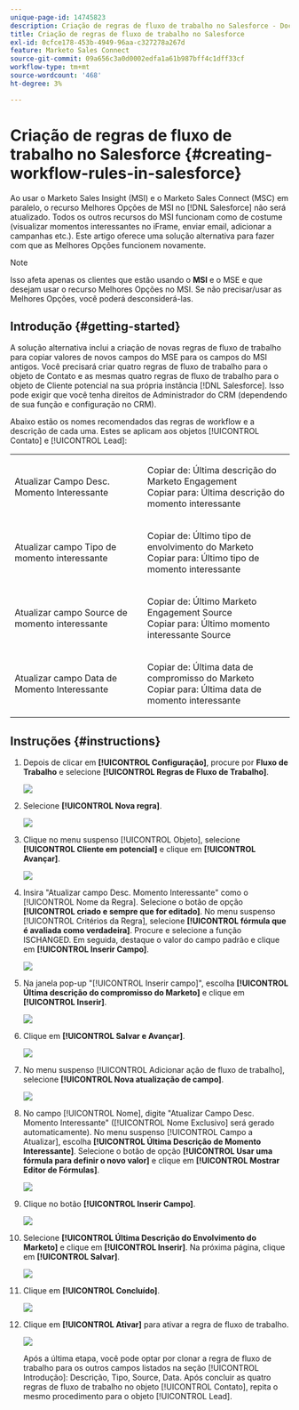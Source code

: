 ```yaml
---
unique-page-id: 14745823
description: Criação de regras de fluxo de trabalho no Salesforce - Documentação do Marketo - Documentação do produto
title: Criação de regras de fluxo de trabalho no Salesforce
exl-id: 0cfce178-453b-4949-96aa-c327278a267d
feature: Marketo Sales Connect
source-git-commit: 09a656c3a0d0002edfa1a61b987bff4c1dff33cf
workflow-type: tm+mt
source-wordcount: '468'
ht-degree: 3%

---
```


# Criação de regras de fluxo de trabalho no Salesforce {#creating-workflow-rules-in-salesforce}

Ao usar o Marketo Sales Insight (MSI) e o Marketo Sales Connect (MSC) em paralelo, o recurso Melhores Opções de MSI no [!DNL Salesforce] não será atualizado. Todos os outros recursos do MSI funcionam como de costume (visualizar momentos interessantes no iFrame, enviar email, adicionar a campanhas etc.). Este artigo oferece uma solução alternativa para fazer com que as Melhores Opções funcionem novamente.

>[!NOTE]
>
>Isso afeta apenas os clientes que estão usando o **MSI** e o MSE e que desejam usar o recurso Melhores Opções no MSI. Se não precisar/usar as Melhores Opções, você poderá desconsiderá-las.

## Introdução {#getting-started}

A solução alternativa inclui a criação de novas regras de fluxo de trabalho para copiar valores de novos campos do MSE para os campos do MSI antigos. Você precisará criar quatro regras de fluxo de trabalho para o objeto de Contato e as mesmas quatro regras de fluxo de trabalho para o objeto de Cliente potencial na sua própria instância [!DNL Salesforce]. Isso pode exigir que você tenha direitos de Administrador do CRM (dependendo de sua função e configuração no CRM).

Abaixo estão os nomes recomendados das regras de workflow e a descrição de cada uma. Estes se aplicam aos objetos [!UICONTROL Contato] e [!UICONTROL Lead]:

<table>
 <colgroup>
  <col>
  <col>
 </colgroup>
 <tbody>
  <tr>
   <td>Atualizar Campo Desc. Momento Interessante</td>
   <td><p>Copiar de: Última descrição do Marketo Engagement <br>Copiar para: Última descrição do momento interessante</p></td>
  </tr>
  <tr>
   <td>Atualizar campo Tipo de momento interessante</td>
   <td><p>Copiar de: Último tipo de envolvimento do Marketo<br>Copiar para: Último tipo de momento interessante</p></td>
  </tr>
  <tr>
   <td>Atualizar campo Source de momento interessante</td>
   <td><p>Copiar de: Último Marketo Engagement Source<br>Copiar para: Último momento interessante Source</p></td>
  </tr>
  <tr>
   <td>Atualizar campo Data de Momento Interessante</td>
   <td><p>Copiar de: Última data de compromisso do Marketo<br>Copiar para: Última data de momento interessante</p></td>
  </tr>
 </tbody>
</table>

## Instruções {#instructions}

1. Depois de clicar em **[!UICONTROL Configuração]**, procure por **Fluxo de Trabalho** e selecione **[!UICONTROL Regras de Fluxo de Trabalho]**.

   ![](assets/one-1.png)

1. Selecione **[!UICONTROL Nova regra]**.

   ![](assets/two-1.png)

1. Clique no menu suspenso [!UICONTROL Objeto], selecione **[!UICONTROL Cliente em potencial]** e clique em **[!UICONTROL Avançar]**.

   ![](assets/three-1.png)

1. Insira &quot;Atualizar campo Desc. Momento Interessante&quot; como o [!UICONTROL Nome da Regra]. Selecione o botão de opção **[!UICONTROL criado e sempre que for editado]**. No menu suspenso [!UICONTROL Critérios da Regra], selecione **[!UICONTROL fórmula que é avaliada como verdadeira]**. Procure e selecione a função ISCHANGED. Em seguida, destaque o valor do campo padrão e clique em **[!UICONTROL Inserir Campo]**.

   ![](assets/four-1.png)

1. Na janela pop-up &quot;[!UICONTROL Inserir campo]&quot;, escolha **[!UICONTROL Última descrição do compromisso do Marketo]** e clique em **[!UICONTROL Inserir]**.

   ![](assets/five-1.png)

1. Clique em **[!UICONTROL Salvar e Avançar]**.

   ![](assets/6.png)

1. No menu suspenso [!UICONTROL Adicionar ação de fluxo de trabalho], selecione **[!UICONTROL Nova atualização de campo]**.

   ![](assets/seven.png)

1. No campo [!UICONTROL Nome], digite &quot;Atualizar Campo Desc. Momento Interessante&quot; ([!UICONTROL Nome Exclusivo] será gerado automaticamente). No menu suspenso [!UICONTROL Campo a Atualizar], escolha **[!UICONTROL Última Descrição de Momento Interessante]**. Selecione o botão de opção **[!UICONTROL Usar uma fórmula para definir o novo valor]** e clique em **[!UICONTROL Mostrar Editor de Fórmulas]**.

   ![](assets/eight.png)

1. Clique no botão **[!UICONTROL Inserir Campo]**.

   ![](assets/9a.png)

1. Selecione **[!UICONTROL Última Descrição do Envolvimento do Marketo]** e clique em **[!UICONTROL Inserir]**. Na próxima página, clique em **[!UICONTROL Salvar]**.

   ![](assets/nine.png)

1. Clique em **[!UICONTROL Concluído]**.

   ![](assets/twelve.png)

1. Clique em **[!UICONTROL Ativar]** para ativar a regra de fluxo de trabalho.

   ![](assets/thirteen.png)

   Após a última etapa, você pode optar por clonar a regra de fluxo de trabalho para os outros campos listados na seção [!UICONTROL Introdução]: Descrição, Tipo, Source, Data. Após concluir as quatro regras de fluxo de trabalho no objeto [!UICONTROL Contato], repita o mesmo procedimento para o objeto [!UICONTROL Lead].
